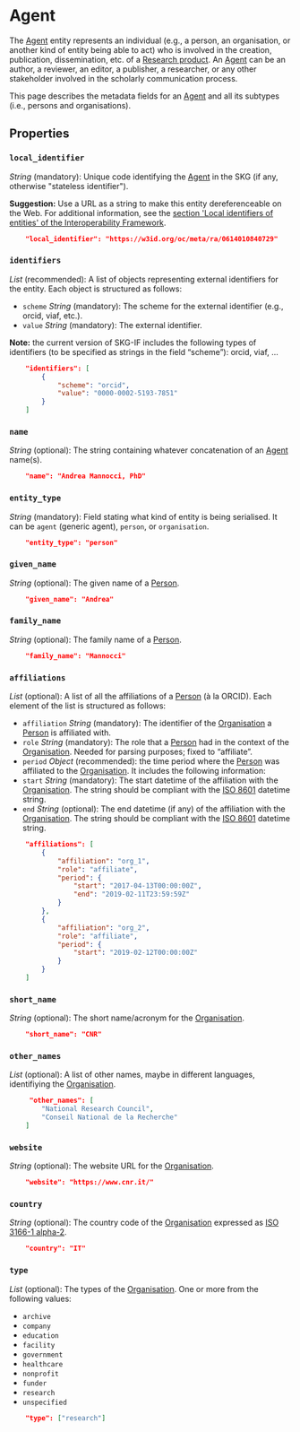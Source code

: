 # Agent

The [Agent]() entity represents an individual (e.g., a person, an organisation, or another kind of entity being able to act) who is involved in the creation, publication, dissemination, etc. of a [Research product](https://skg-if.github.io/interoperability-framework/research-product). 
An [Agent]() can be an author, a reviewer, an editor, a publisher, a researcher, or any other stakeholder involved in the scholarly communication process.

This page describes the metadata fields for an [Agent]() and all its subtypes (i.e., persons and organisations).


## Properties

### `local_identifier`
*String* (mandatory): Unique code identifying the [Agent]() in the SKG (if any, otherwise "stateless identifier").

**Suggestion:** Use a URL as a string to make this entity dereferenceable on the Web. For additional information, see the [section 'Local identifiers of entities' of the Interoperability Framework](/interoperability-framework/#local-identifiers-of-entities).

```json
    "local_identifier": "https://w3id.org/oc/meta/ra/0614010840729"
```

### `identifiers`

*List* (recommended): A list of objects representing external identifiers for the entity. 
Each object is structured as follows:
- `scheme` *String* (mandatory): The scheme for the external identifier (e.g., orcid, viaf, etc.).
- `value` *String* (mandatory): The external identifier.

**Note:** the current version of SKG-IF includes the following types of identifiers (to be specified as strings in the field “scheme”): orcid, viaf, …

```json
    "identifiers": [
        {
            "scheme": "orcid",
            "value": "0000-0002-5193-7851"
        }           
    ]
```

### `name`
*String* (optional): The string containing whatever concatenation of an [Agent]() name(s).

```json
    "name": "Andrea Mannocci, PhD"
```

### `entity_type`
*String* (mandatory): Field stating what kind of entity is being serialised. It can be `agent` (generic agent), `person`, or `organisation`.

```json
    "entity_type": "person"
```

### `given_name`
*String* (optional): The given name of a [Person]().

```json
    "given_name": "Andrea"
```

### `family_name`
*String* (optional): The family name of a [Person]().

```json
    "family_name": "Mannocci"
```

### `affiliations`
*List* (optional): A list of all the affiliations of a [Person]() (à la ORCID). Each element of the list is structured as follows:
- `affiliation` *String* (mandatory): The identifier of the [Organisation]() a [Person]() is affiliated with.
- `role` *String* (mandatory): The role that a [Person]() had in the context of the [Organisation](). Needed for parsing purposes; fixed to “affiliate”.
- `period` *Object* (recommended): the time period where the [Person]() was affiliated to the [Organisation](). It includes the following information:
- `start` *String* (mandatory): The start datetime of the affiliation with the [Organisation](). The string should be compliant with the [ISO 8601](https://en.wikipedia.org/wiki/ISO_8601) datetime string.
- `end` *String* (optional): The end datetime (if any) of the affiliation with the [Organisation](). The string should be compliant with the [ISO 8601](https://en.wikipedia.org/wiki/ISO_8601) datetime string.

```json
    "affiliations": [
        {
            "affiliation": "org_1",
            "role": "affiliate",
            "period": {
                "start": "2017-04-13T00:00:00Z",
                "end": "2019-02-11T23:59:59Z"
            }
        },
        {
            "affiliation": "org_2",
            "role": "affiliate",
            "period": {
                "start": "2019-02-12T00:00:00Z"
            }
        }
    ]
```

### `short_name`
*String* (optional): The short name/acronym for the [Organisation]().

```json
    "short_name": "CNR"
```

### `other_names`
*List* (optional): A list of other names, maybe in different languages, identifiying the [Organisation]().

```json
     "other_names": [ 
        "National Research Council", 
        "Conseil National de la Recherche"
    ]
```

### `website`
*String* (optional): The website URL for the [Organisation]().

```json
    "website": "https://www.cnr.it/"
```

### `country`
*String* (optional): The country code of the [Organisation]() expressed as [ISO 3166-1 alpha-2](https://en.wikipedia.org/wiki/ISO_3166-1_alpha-2).

```json
    "country": "IT"
```

### `type`
*List* (optional): The types of the [Organisation](). One or more from the following values:
- `archive`
- `company`
- `education`
- `facility`
- `government`
- `healthcare`
- `nonprofit`
- `funder`
- `research`
- `unspecified`

```json
    "type": ["research"]
```
